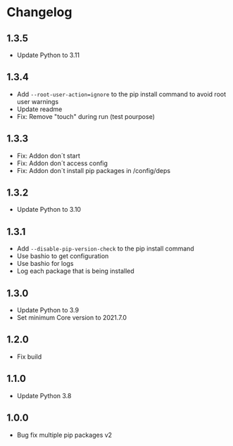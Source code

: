 # Changelog

## 1.3.5

- Update Python to 3.11

## 1.3.4
- Add `--root-user-action=ignore` to the pip install command to avoid root user warnings
- Update readme
- Fix: Remove "touch" during run (test pourpose)

## 1.3.3

- Fix: Addon don´t start
- Fix: Addon don´t access config
- Fix: Addon don´t install pip packages in /config/deps

## 1.3.2

- Update Python to 3.10

## 1.3.1

- Add `--disable-pip-version-check` to the pip install command
- Use bashio to get configuration
- Use bashio for logs
- Log each package that is being installed

## 1.3.0

- Update Python to 3.9
- Set minimum Core version to 2021.7.0

## 1.2.0

- Fix build

## 1.1.0

- Update Python 3.8

## 1.0.0

- Bug fix multiple pip packages v2

